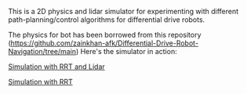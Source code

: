 This is a 2D physics and lidar simulator for experimenting with different path-planning/control algorithms for differential drive robots.

The physics for bot has been borrowed from this repository (https://github.com/zainkhan-afk/Differential-Drive-Robot-Navigation/tree/main)
Here's the simulator in action:

[Simulation with RRT and Lidar](media/simulation_rrt_with_lidar.mp4)

[Simulation with RRT](media/simulator_rrt.mp4)
